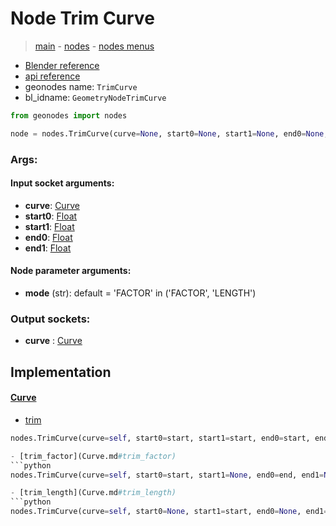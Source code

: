 # Node Trim Curve

> [main](../structure.md) - [nodes](nodes.md) - [nodes menus](nodes_menus.md)

- [Blender reference](https://docs.blender.org/manual/en/latest/modeling/geometry_nodes/curve/trim_curve.html)
- [api reference](https://docs.blender.org/api/current/bpy.types.GeometryNodeTrimCurve.html)
- geonodes name: `TrimCurve`
- bl_idname: `GeometryNodeTrimCurve`

```python
from geonodes import nodes

node = nodes.TrimCurve(curve=None, start0=None, start1=None, end0=None, end1=None, mode='FACTOR')
```

### Args:

#### Input socket arguments:

- **curve**: [Curve](Curve.md)
- **start0**: [Float](Float.md)
- **start1**: [Float](Float.md)
- **end0**: [Float](Float.md)
- **end1**: [Float](Float.md)

#### Node parameter arguments:

- **mode** (str): default = 'FACTOR' in ('FACTOR', 'LENGTH')

### Output sockets:

- **curve** : [Curve](Curve.md)

## Implementation

#### [Curve](Curve.md)

 - [trim](Curve.md#trim)
  ```python
  nodes.TrimCurve(curve=self, start0=start, start1=start, end0=start, end1=end, mode=mode  ```

 - [trim_factor](Curve.md#trim_factor)
  ```python
  nodes.TrimCurve(curve=self, start0=start, start1=None, end0=end, end1=None, mode='FACTOR'  ```

 - [trim_length](Curve.md#trim_length)
  ```python
  nodes.TrimCurve(curve=self, start0=None, start1=start, end0=None, end1=end, mode='LENGTH'  ```

